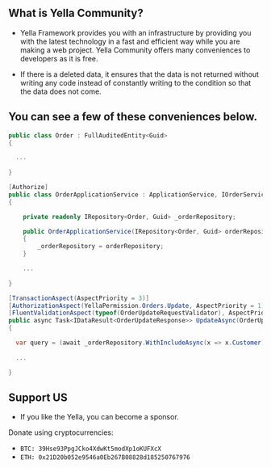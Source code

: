 ## What is Yella Community?

* Yella Framework provides you with an infrastructure by providing you with the latest technology in a fast and efficient way while you are making a web project. Yella Community offers many conveniences to developers as it is free.

* If there is a deleted data, it ensures that the data is not returned without writing any code instead of constantly writing to the condition so that the data does not come.

## You can see a few of these conveniences below.

```c#
public class Order : FullAuditedEntity<Guid> 
{

  ...
  
}
```

```c#
[Authorize]
public class OrderApplicationService : ApplicationService, IOrderService
{

    private readonly IRepository<Order, Guid> _orderRepository;

    public OrderApplicationService(IRepository<Order, Guid> orderRepository)
    {
        _orderRepository = orderRepository;
    }

    ...
    
}
```
```c#
[TransactionAspect(AspectPriority = 3)]
[AuthorizationAspect(YellaPermission.Orders.Update, AspectPriority = 1)]
[FluentValidationAspect(typeof(OrderUpdateRequestValidator), AspectPriority = 2)]
public async Task<IDataResult<OrderUpdateResponse>> UpdateAsync(OrderUpdateRequest input)
{

  var query = (await _orderRepository.WithIncludeAsync(x => x.Customer).OrderByDescending(x => x.CreationTime);
  
  ...

}
```
## Support US

* If you like the Yella, you can become a sponsor.

Donate using cryptocurrencies:
- ```BTC: 39Hse93PpgJCko4XdwKt5modXp1oKUFXcX```
- ```ETH: 0x21D20b052e9546a0Eb267B08828d185250767976```


